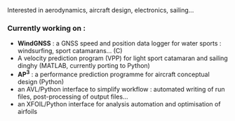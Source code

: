 Interested in aerodynamics, aircraft design, electronics, sailing...

### Currently working on :
 - **WindGNSS** : a GNSS speed and position data logger for water sports : windsurfing, sport catamarans... (C)
 - A velocity prediction program (VPP) for light sport catamaran and sailing dinghy (MATLAB, currently porting to Python)
 - **AP<sup>3</sup>** : a performance prediction programme for aircraft conceptual design (Python)
 - an AVL/Python interface to simplify workflow : automated writing of run files, post-processing of output files...
 - an XFOIL/Python interface for analysis automation and optimisation of airfoils

